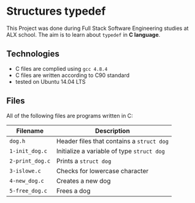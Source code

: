 # Structures typedef

This Project was done during Full Stack Software Engineering studies at ALX school. The aim is to learn about `typedef` in **C language**.

## Technologies
* C files are complied using `gcc 4.8.4`
* C files are written according to C90 standard
* tested on Ubuntu 14.04 LTS

## Files
All of the following files are programs written in C:

| Filename | Description |
| -------- | ----------- |
| `dog.h` | Header files that contains a `struct dog` |
| `1-init_dog.c` | Initialize a variable of type `struct dog`|
| `2-print_dog.c` | Prints a `struct dog` |
| `3-islowe.c` | Checks for lowercase character |
| `4-new_dog.c` | Creates a new dog |
| `5-free_dog.c` | Frees a dog |
